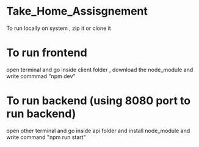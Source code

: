 # Take_Home_Assisgnement
To run locally on system , zip it or clone it


# To run frontend
open terminal and go inside client folder , download the node_module and write commmad "npm dev"

# To run backend (using 8080 port to run backend)
open other terminal and go inside api folder and install node_module and write command  "npm run start"

